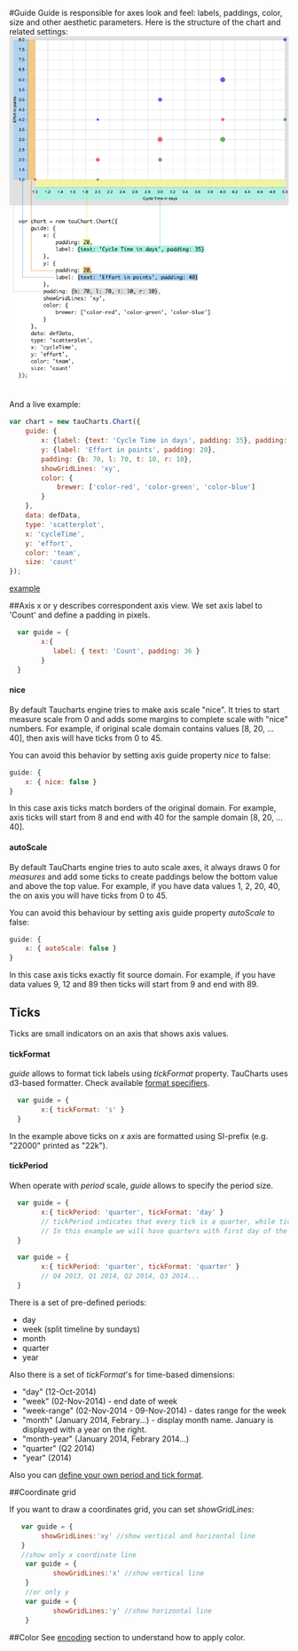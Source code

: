 #Guide
Guide is responsible for axes look and feel: labels, paddings, color, size and other aesthetic parameters. Here is the structure of the chart and related settings:
![guide](../images/guide.png)

And a live example:

```javascript
var chart = new tauCharts.Chart({
    guide: {
        x: {label: {text: 'Cycle Time in days', padding: 35}, padding: 20},
        y: {label: 'Effort in points', padding: 20},
        padding: {b: 70, l: 70, t: 10, r: 10},
        showGridLines: 'xy',
        color: {
            brewer: ['color-red', 'color-green', 'color-blue']
        }
    },
    data: defData,
    type: 'scatterplot',
    x: 'cycleTime',
    y: 'effort',
    color: 'team',
    size: 'count'
});
```
[example](http://jsfiddle.net/taucharts/ry010e5m/)

##Axis
x or y describes correspondent axis view. We set axis label to 'Count' and define a padding in pixels.
```javascript
  var guide = {
        x:{
           label: { text: 'Count', padding: 36 }
        }
  }
```

#### nice

By default Taucharts engine tries to make axis scale "nice". It tries to start measure scale from 0 and adds some margins to complete scale with "nice" numbers. For example, if original scale domain contains values [8, 20, ... 40], then axis will have ticks from 0 to 45.

You can avoid this behavior by setting axis guide property *nice* to false:

```javascript
guide: {
    x: { nice: false }
}
```

In this case axis ticks match borders of the original domain. For example, axis ticks will start from 8 and end with 40 for the sample domain [8, 20, ... 40].

#### autoScale

By default TauCharts engine tries to auto scale axes, it always draws 0 for *measures* and add some ticks to create paddings below the bottom value and above the top value. For example, if you have data values 1, 2, 20, 40, the on axis you will have ticks from 0 to 45.

You can avoid this behaviour by setting axis guide property *autoScale* to false:

```javascript
guide: {
    x: { autoScale: false }
}
```

In this case axis ticks exactly fit source domain. For example, if you have data values 9, 12 and 89 then ticks will start from 9 and end with 89.

## Ticks

Ticks are small indicators on an axis that shows axis values.

#### tickFormat

*guide* allows to format tick labels using *tickFormat* property. TauCharts uses d3-based formatter. Check available [format specifiers](https://github.com/mbostock/d3/wiki/Formatting#d3_format).

```javascript
  var guide = {
        x:{ tickFormat: 's' }
  }
```

In the example above ticks on *x* axis are formatted using SI-prefix (e.g. "22000" printed as "22k").

#### tickPeriod

When operate with *period* scale, *guide* allows to specify the period size.

```javascript
  var guide = {
        x:{ tickPeriod: 'quarter', tickFormat: 'day' }
        // tickPeriod indicates that every tick is a quarter, while tickFormat sets how tick value will be displayed
        // In this example we will have quarters with first day of the quarter: 01-Jan-2014, 01-Apr-2014, 01-Jul-2014, 01-Oct-2014...
  }
```

```javascript
  var guide = {
        x:{ tickPeriod: 'quarter', tickFormat: 'quarter' }
        // Q4 2013, Q1 2014, Q2 2014, Q3 2014...
  }
```

There is a set of pre-defined periods:
- day
- week (split timeline by sundays)
- month
- quarter
- year

Also there is a set of *tickFormat*'s for time-based dimensions:
- "day" (12-Oct-2014)
- "week" (02-Nov-2014) - end date of week
- "week-range" (02-Nov-2014 - 09-Nov-2014) - dates range for the week
- "month" (January 2014, Febrary...) - display month name. January is displayed with a year on the right.
- "month-year" (January 2014, Febrary 2014...)
- "quarter" (Q2 2014)
- "year" (2014)

Also you can [define your own period and tick format](../plugins/customticks.md).

##Coordinate grid

If you want to draw a coordinates grid, you can set *showGridLines*:
```javascript
   var guide = {
        showGridLines:'xy' //show vertical and horizontal line
   }
   //show only x coordinate line
    var guide = {
           showGridLines:'x' //show vertical line
    }
    //or only y
    var guide = {
           showGridLines:'y' //show horizontal line
    }
```

##Color
See [encoding](../advanced/encoding.md#custom-colors-for-encoding-color-value) section to understand how to apply color.
